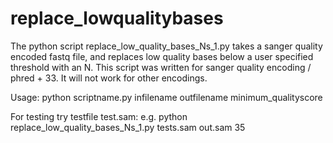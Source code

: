 # replace_lowqualitybases
The python script replace_low_quality_bases_Ns_1.py takes a sanger quality encoded fastq file, and replaces low quality bases below a user specified threshold with an N.
This script was written for sanger quality encoding / phred + 33. It will not work for other encodings.

Usage:
python scriptname.py infilename outfilename minimum_qualityscore

For testing try testfile test.sam: e.g. python replace_low_quality_bases_Ns_1.py tests.sam out.sam 35



